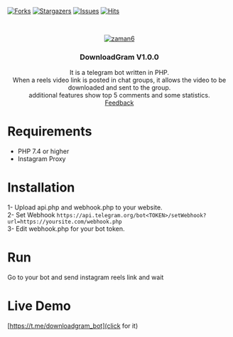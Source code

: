 [![Forks][forks-shield]][forks-url]
[![Stargazers][stars-shield]][stars-url]
[![Issues][issues-shield]][issues-url]
[![Hits](https://hits.seeyoufarm.com/api/count/incr/badge.svg?url=https://github.com/suphiyasin/DownloadGram&count_bg=%23C83D3D&title_bg=%23057386&icon=&icon_color=%23BA0808&title=View&edge_flat=false)](https://github.com/suphiyasin/Spotinsta)


<br />
<p align="center">
<a href="https://github.com/suphiyasin/DownloadGram/">
<img src="https://i.ibb.co/BPL4Nfb/zaman6.png" alt="zaman6" border="0">


</a>

<h3 align="center">DownloadGram V1.0.0</h3>

<p align="center">
   It is a telegram bot written in PHP.<br/>
When a reels video link is posted in chat groups, it allows the video to be downloaded and sent to the group.<br/>
additional features show top 5 comments and some statistics.
    <br>
    <a href="https://github.com/suphiyasin/DownloadGram/issues">Feedback</a>
   
  
</p>

# Requirements

- PHP 7.4 or higher
- Instagram Proxy

# Installation
1- Upload api.php and webhook.php to your website. <br/>
2- Set Webhook ``` https://api.telegram.org/bot<TOKEN>/setWebhook?url=https://yoursite.com/webhook.php ``` <br/>
3- Edit webhook.php for your bot token. <br/>

# Run
Go to your bot and send instagram reels link and wait

# Live Demo
[https://t.me/downloadgram_bot](click for it)

[forks-url]: https://github.com/suphiyasin/DownloadGram/network/members
[forks-shield]: https://img.shields.io/github/forks/suphiyasin/DownloadGram.svg?style=for-the-badge
[stars-shield]: https://img.shields.io/github/stars/suphiyasin/DownloadGram.svg?style=for-the-badge
[stars-url]: https://github.com/suphiyasin/DownloadGram/stargazers
[issues-shield]: https://img.shields.io/github/issues/suphiyasin/DownloadGram.svg?style=for-the-badge
[issues-url]: https://github.com/suphiyasin/DownloadGram/issues
